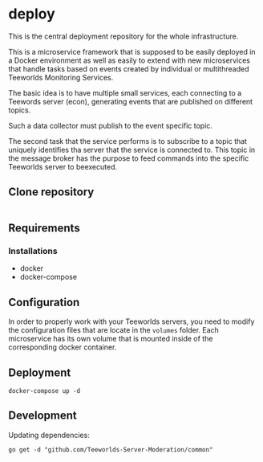 # deploy

This is the central deployment repository for the whole infrastructure.

This is a microservice framework that is supposed to be easily deployed in a Docker environment as well as easily to extend with new microservices that handle tasks based on events created by individual or multithreaded Teeworlds Monitoring Services.

The basic idea is to have multiple small services, each connecting to a Teewords server (econ), generating events that are published on different topics.

Such a data collector must publish to the event specific topic.

The second task that the service performs is to subscribe to a topic that uniquely identifies tha server that the service is connected to.
This topic in the message broker has the purpose to feed commands into the specific Teeworlds server to beexecuted.

## Clone repository

```shell

```

## Requirements

### Installations

- docker
- docker-compose

## Configuration

In order to properly work with your Teeworlds servers, you need to modify the configuration files that are locate in the `volumes` folder.
Each microservice has its own volume that is mounted inside of the corresponding docker container.

## Deployment

```shell
docker-compose up -d
```

## Development

Updating dependencies:

```shell
go get -d "github.com/Teeworlds-Server-Moderation/common"
```
